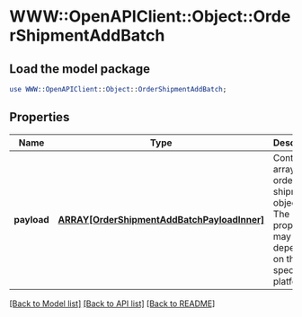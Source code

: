 # WWW::OpenAPIClient::Object::OrderShipmentAddBatch

## Load the model package
```perl
use WWW::OpenAPIClient::Object::OrderShipmentAddBatch;
```

## Properties
Name | Type | Description | Notes
------------ | ------------- | ------------- | -------------
**payload** | [**ARRAY[OrderShipmentAddBatchPayloadInner]**](OrderShipmentAddBatchPayloadInner.md) | Contains an array of order shipment objects. The list of properties may vary depending on the specific platform. | 

[[Back to Model list]](../README.md#documentation-for-models) [[Back to API list]](../README.md#documentation-for-api-endpoints) [[Back to README]](../README.md)


